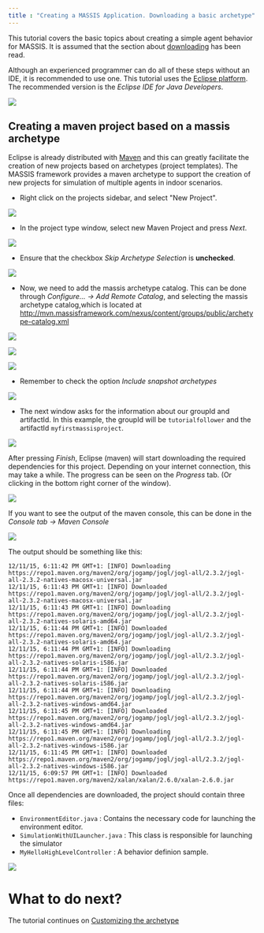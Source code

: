 ```yaml
---
title : "Creating a MASSIS Application. Downloading a basic archetype"
---
```

This tutorial covers the basic topics about creating a simple agent behavior for MASSIS. It is assumed that the section about [downloading][downloading_page] has been read.

Although an experienced programmer can do all of these steps without an IDE, it is recommended to use one. 
This tutorial uses the [Eclipse platform][eclipse_page]. The recommended version is the _Eclipse IDE for Java Developers_.

![](http://i.imgur.com/6574ISB.png)

## Creating a maven project based on a massis archetype

Eclipse is already distributed with [Maven][maven_eclipse] and this can greatly facilitate the creation of new projects based on archetypes (project templates).
The MASSIS framework provides a maven archetype to support the creation of new projects for simulation of multiple agents in indoor scenarios.

- Right click on the projects sidebar, and select "New Project".

![](http://i.imgur.com/jHjluiC.png)

- In the project type window, select new Maven Project and press _Next_.

![](http://i.imgur.com/nekxikS.png)

- Ensure that the checkbox _Skip Archetype Selection_ is **unchecked**.

![](http://i.imgur.com/uNrk3nQ.png)

- Now, we need to add the massis archetype catalog. This can be done through _Configure... -> Add Remote Catalog_, and selecting the massis archetype catalog,which is located at http://mvn.massisframework.com/nexus/content/groups/public/archetype-catalog.xml

![](http://i.imgur.com/NwtY4Wk.png)


![](http://i.imgur.com/0KDUOcB.png)


![](http://i.imgur.com/hRWww0Z.png)

- Remember to check the option _Include snapshot archetypes_

![](http://i.imgur.com/h4hT8Jr.png)

- The next window asks for the information about our groupId and artifactId. In this example, the groupId will be `tutorialfollower` and the artifactId `myfirstmassisproject`.

![](http://i.imgur.com/KbjsvNR.png)

After pressing _Finish_, Eclipse (maven) will start downloading the required dependencies for this project. Depending on your internet connection, this may take a while. The progress can be seen on the _Progress_ tab. (Or clicking in the bottom right corner of the window).

![](http://i.imgur.com/YjNf5ai.png)

If you want to see the output of the maven console, this can be done in the _Console tab -> Maven Console_ 

![](http://i.imgur.com/Bojyyev.png)

The output should be something like this:

```
12/11/15, 6:11:42 PM GMT+1: [INFO] Downloading https://repo1.maven.org/maven2/org/jogamp/jogl/jogl-all/2.3.2/jogl-all-2.3.2-natives-macosx-universal.jar
12/11/15, 6:11:43 PM GMT+1: [INFO] Downloaded https://repo1.maven.org/maven2/org/jogamp/jogl/jogl-all/2.3.2/jogl-all-2.3.2-natives-macosx-universal.jar
12/11/15, 6:11:43 PM GMT+1: [INFO] Downloading https://repo1.maven.org/maven2/org/jogamp/jogl/jogl-all/2.3.2/jogl-all-2.3.2-natives-solaris-amd64.jar
12/11/15, 6:11:44 PM GMT+1: [INFO] Downloaded https://repo1.maven.org/maven2/org/jogamp/jogl/jogl-all/2.3.2/jogl-all-2.3.2-natives-solaris-amd64.jar
12/11/15, 6:11:44 PM GMT+1: [INFO] Downloading https://repo1.maven.org/maven2/org/jogamp/jogl/jogl-all/2.3.2/jogl-all-2.3.2-natives-solaris-i586.jar
12/11/15, 6:11:44 PM GMT+1: [INFO] Downloaded https://repo1.maven.org/maven2/org/jogamp/jogl/jogl-all/2.3.2/jogl-all-2.3.2-natives-solaris-i586.jar
12/11/15, 6:11:44 PM GMT+1: [INFO] Downloading https://repo1.maven.org/maven2/org/jogamp/jogl/jogl-all/2.3.2/jogl-all-2.3.2-natives-windows-amd64.jar
12/11/15, 6:11:45 PM GMT+1: [INFO] Downloaded https://repo1.maven.org/maven2/org/jogamp/jogl/jogl-all/2.3.2/jogl-all-2.3.2-natives-windows-amd64.jar
12/11/15, 6:11:45 PM GMT+1: [INFO] Downloading https://repo1.maven.org/maven2/org/jogamp/jogl/jogl-all/2.3.2/jogl-all-2.3.2-natives-windows-i586.jar
12/11/15, 6:11:45 PM GMT+1: [INFO] Downloaded https://repo1.maven.org/maven2/org/jogamp/jogl/jogl-all/2.3.2/jogl-all-2.3.2-natives-windows-i586.jar
12/11/15, 6:09:57 PM GMT+1: [INFO] Downloaded https://repo1.maven.org/maven2/xalan/xalan/2.6.0/xalan-2.6.0.jar
```

Once all dependencies are downloaded, the project should contain three files:

- `EnvironmentEditor.java` : Contains the necessary code for launching the environment editor.
- `SimulationWithUILauncher.java` : This class is responsible for launching the simulator
- `MyHelloHighLevelController` : A behavior definion sample.


![](http://i.imgur.com/37HqUP4.png)

# What to do next?

The tutorial continues on [Customizing the archetype](/tutorials/02-customizing-the-archetype)


[downloading_page]: #
[eclipse_page]: http://www.eclipse.org/downloads/
[maven_eclipse]: http://www.eclipse.org/m2e/
